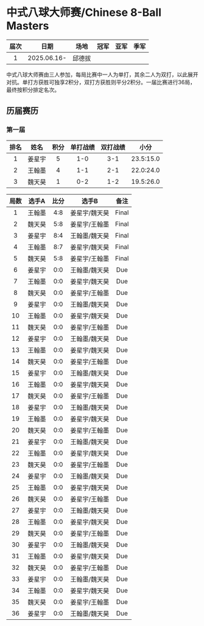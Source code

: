 # 中式八球大师赛/Chinese 8-Ball Masters

| 届次 |          日期          | 场地   | 冠军   | 亚军  | 季军  |
| :--: | :-------------------: | :----: | :---: | :---: | :---: |
| 1    | 2025.06.16-           | 邱德拔  |       |       |       |


中式八球大师赛由三人参加，每局比赛中一人为单打，其余二人为双打，以此展开对抗。单打方获胜可独享2积分，双打方获胜则平分2积分。一届比赛进行36局，最终按积分排定名次。

## 历届赛历

### 第一届

| 排名 |  姓名  | 积分 | 单打战绩  | 双打战绩  |   小分    |
| :--: | :---: | :--: | :------: | :------: | :-------: |
|  1   | 姜星宇 |  5   |   1-0    |   3-1    | 23.5:15.0 |
|  2   | 王翰墨 |  4   |   1-1    |   2-1    | 22.0:24.0 |
|  3   | 魏天昊 |  1   |   0-2    |   1-2    | 19.5:26.0 |

| 局数 |  选手A | 比分 |    选手B     | 备注  |
| :--: | :---: | :--: | :---------: | :---: |
| 1    | 王翰墨 | 4:8 | 姜星宇/魏天昊 | Final |
| 2    | 魏天昊 | 5:8 | 姜星宇/王翰墨 | Final |
| 3    | 姜星宇 | 8:4 | 王翰墨/魏天昊 | Final |
| 4    | 王翰墨 | 8:7 | 姜星宇/魏天昊 | Final |
| 5    | 魏天昊 | 5:8 | 姜星宇/王翰墨 | Final |
| 6    | 姜星宇 | 0:0 | 王翰墨/魏天昊 | Due   |
| 7    | 王翰墨 | 0:0 | 姜星宇/魏天昊 | Due   |
| 8    | 魏天昊 | 0:0 | 姜星宇/王翰墨 | Due   |
| 9    | 姜星宇 | 0:0 | 王翰墨/魏天昊 | Due   |
| 10   | 王翰墨 | 0:0 | 姜星宇/魏天昊 | Due   |
| 11   | 魏天昊 | 0:0 | 姜星宇/王翰墨 | Due   |
| 12   | 姜星宇 | 0:0 | 王翰墨/魏天昊 | Due   |
| 13   | 王翰墨 | 0:0 | 姜星宇/魏天昊 | Due   |
| 14   | 魏天昊 | 0:0 | 姜星宇/王翰墨 | Due   |
| 15   | 姜星宇 | 0:0 | 王翰墨/魏天昊 | Due   |
| 16   | 王翰墨 | 0:0 | 姜星宇/魏天昊 | Due   |
| 17   | 魏天昊 | 0:0 | 姜星宇/王翰墨 | Due   |
| 18   | 姜星宇 | 0:0 | 王翰墨/魏天昊 | Due   |
| 19   | 王翰墨 | 0:0 | 姜星宇/魏天昊 | Due   |
| 20   | 魏天昊 | 0:0 | 姜星宇/王翰墨 | Due   |
| 21   | 姜星宇 | 0:0 | 王翰墨/魏天昊 | Due   |
| 22   | 王翰墨 | 0:0 | 姜星宇/魏天昊 | Due   |
| 23   | 魏天昊 | 0:0 | 姜星宇/王翰墨 | Due   |
| 24   | 姜星宇 | 0:0 | 王翰墨/魏天昊 | Due   |
| 25   | 王翰墨 | 0:0 | 姜星宇/魏天昊 | Due   |
| 26   | 魏天昊 | 0:0 | 姜星宇/王翰墨 | Due   |
| 27   | 姜星宇 | 0:0 | 王翰墨/魏天昊 | Due   |
| 28   | 王翰墨 | 0:0 | 姜星宇/魏天昊 | Due   |
| 29   | 魏天昊 | 0:0 | 姜星宇/王翰墨 | Due   |
| 30   | 姜星宇 | 0:0 | 王翰墨/魏天昊 | Due   |
| 31   | 王翰墨 | 0:0 | 姜星宇/魏天昊 | Due   |
| 32   | 魏天昊 | 0:0 | 姜星宇/王翰墨 | Due   |
| 33   | 姜星宇 | 0:0 | 王翰墨/魏天昊 | Due   |
| 34   | 王翰墨 | 0:0 | 姜星宇/魏天昊 | Due   |
| 35   | 魏天昊 | 0:0 | 姜星宇/王翰墨 | Due   |
| 36   | 姜星宇 | 0:0 | 王翰墨/魏天昊 | Due   |